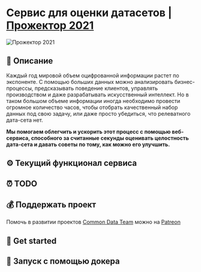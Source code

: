 # Сервис для оценки датасетов | [Прожектор 2021](https://projector2021.te-st.ru/)
![Прожектор 2021](https://www.asi.org.ru/wp-content/uploads/2021/02/prozhektor-788x520.png)

## 📃 Описание
Каждый год мировой объем оцифрованной информации растет по экспоненте. С помощью больших данных можно анализировать бизнес-процессы, предсказывать поведение клиентов, управлять производством и даже разрабатывать искусственный интеллект. Но в таком большом объеме информации иногда необходимо провести огромное количество часов, чтобы отобрать качественный набор данных под свою задачу, или даже просто убедиться, что релеватного дата-сета нет. 

**Мы помогаем облегчить и ускорить этот процесс с помощью веб-сервиса, способного за считанные секунды оценивать целостность дата-сета и давать советы по тому, как можно его улучшить.**

## ⚙️ Текущий функционал сервиса

## ⏰ TODO

## 💰 Поддержать проект
Помочь в развитии проектов [Common Data Team](https://github.com/Common-Data-Team) можно на [Patreon](https://www.patreon.com/commondatateam)

## 🚀 Get started

## 🐳 Запуск с помощью докера

